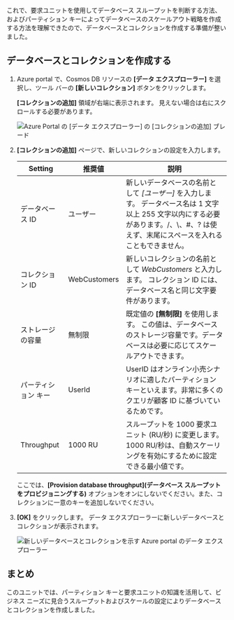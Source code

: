 これで、要求ユニットを使用してデータベース スループットを判断する方法、およびパーティション キーによってデータベースのスケールアウト戦略を作成する方法を理解できたので、データベースとコレクションを作成する準備が整いました。

## <a name="creating-your-database-and-collection"></a>データベースとコレクションを作成する

1. Azure portal で、Cosmos DB リソースの **[データ エクスプローラー]** を選択し、ツール バーの **[新しいコレクション]** ボタンをクリックします。
    
    **[コレクションの追加]** 領域が右端に表示されます。 見えない場合は右にスクロールする必要があります。

    ![Azure Portal の [データ エクスプローラー] の [コレクションの追加] ブレード](../media/5-create-a-database-and-collection/azure-cosmosdb-data-explorer.png)

2. **[コレクションの追加]** ページで、新しいコレクションの設定を入力します。

    Setting | 推奨値 | 説明
    --------|-----------------|-------------
    データベース ID      | ユーザー         | 新しいデータベースの名前として *[ユーザー]* を入力します。 データベース名は 1 文字以上 255 文字以内にする必要があります。/、\\、#、? は使えず、末尾にスペースを入れることもできません。
    コレクション ID    | WebCustomers  | 新しいコレクションの名前として *WebCustomers* と入力します。 コレクション ID には、データベース名と同じ文字要件があります。
    ストレージの容量 | 無制限     | 既定値の **[無制限]** を使用します。 この値は、データベースのストレージ容量です。データベースは必要に応じてスケールアウトできます。
    パーティション キー    | UserId        | UserID はオンライン小売シナリオに適したパーティション キーといえます。非常に多くのクエリが顧客 ID に基づいているためです。
    Throughput       |1000 RU        | スループットを 1000 要求ユニット (RU/秒) に変更します。 1000 RU/秒は、自動スケーリングを有効にするために設定できる最小値です。
    
    ここでは、**[Provision database throughput]\(データベース スループットをプロビジョニングする\)** オプションをオンにしないでください。また、コレクションに一意のキーを追加しないでください。 
    
3. **[OK]** をクリックします。 データ エクスプローラーに新しいデータベースとコレクションが表示されます。

    ![新しいデータベースとコレクションを示す Azure portal のデータ エクスプローラー](../media/5-create-a-database-and-collection/azure-cosmos-db-new-collection.png)

## <a name="summary"></a>まとめ

このユニットでは、パーティション キーと要求ユニットの知識を活用して、ビジネス ニーズに見合うスループットおよびスケールの設定によりデータベースとコレクションを作成しました。